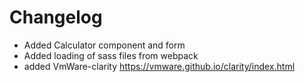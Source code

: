 
# Changelog

* Added Calculator component and form
* Added loading of sass files from webpack
* added VmWare-clarity https://vmware.github.io/clarity/index.html